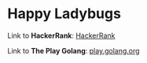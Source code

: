 # Happy Ladybugs

Link to **HackerRank**: [HackerRank](https://www.hackerrank.com/challenges/happy-ladybugs/problem)

Link to **The Play Golang**: [play.golang.org](https://play.golang.org/p/BoeyPNrSITv)